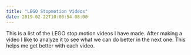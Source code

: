 ```yaml
---
title: "LEGO Stopmotion Videos"
date: 2019-02-22T10:00:54-08:00
---
```


This is a list of the LEGO stop motion videos I have made. After making a video I like to analyze it to see what we can do better in the next one. This helps me get better with each video.